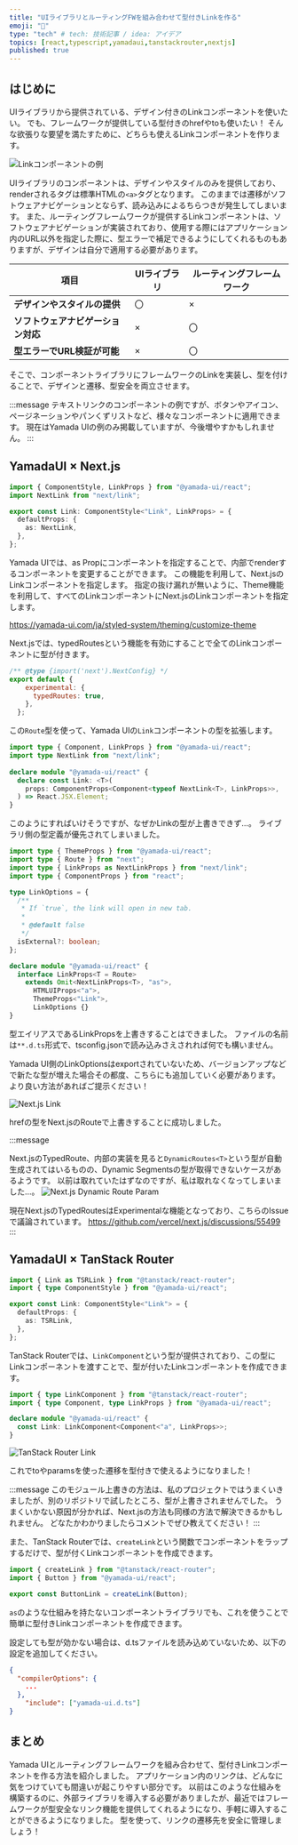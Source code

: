 ```yaml
---
title: "UIライブラリとルーティングFWを組み合わせて型付きLinkを作る"
emoji: "🔗"
type: "tech" # tech: 技術記事 / idea: アイデア
topics: [react,typescript,yamadaui,tanstackrouter,nextjs]
published: true
---
```


## はじめに

UIライブラリから提供されている、デザイン付きのLinkコンポーネントを使いたい。
でも、フレームワークが提供している型付きのhrefやtoも使いたい！
そんな欲張りな要望を満たすために、どちらも使えるLinkコンポーネントを作ります。

![Linkコンポーネントの例](/images/typed-designed-link/link.png)

UIライブラリのコンポーネントは、デザインやスタイルのみを提供しており、renderされるタグは標準HTMLの`<a>`タグとなります。
このままでは遷移がソフトウェアナビゲーションとならず、読み込みによるちらつきが発生してしまいます。
また、ルーティングフレームワークが提供するLinkコンポーネントは、ソフトウェアナビゲーションが実装されており、使用する際にはアプリケーション内のURL以外を指定した際に、型エラーで補足できるようにしてくれるものもありますが、デザインは自分で適用する必要があります。

| 項目                              | **UIライブラリ** | **ルーティングフレームワーク** |
|-----------------------------------|------------------|-------------------------------|
| **デザインやスタイルの提供**       | 〇               | ×                             |
| **ソフトウェアナビゲーション対応**  | ×               | 〇                             |
| **型エラーでURL検証が可能**        | ×               | 〇                             |

そこで、コンポーネントライブラリにフレームワークのLinkを実装し、型を付けることで、デザインと遷移、型安全を両立させます。

:::message
テキストリンクのコンポーネントの例ですが、ボタンやアイコン、ページネーションやパンくずリストなど、様々なコンポーネントに適用できます。
現在はYamada UIの例のみ掲載していますが、今後増やすかもしれません。
:::

## YamadaUI × Next.js

```ts:theme/components/link.ts
import { ComponentStyle, LinkProps } from "@yamada-ui/react";
import NextLink from "next/link";

export const Link: ComponentStyle<"Link", LinkProps> = {
  defaultProps: {
    as: NextLink,
  },
};
```

Yamada UIでは、as Propにコンポーネントを指定することで、内部でrenderするコンポーネントを変更することができます。
この機能を利用して、Next.jsのLinkコンポーネントを指定します。
指定の抜け漏れが無いように、Theme機能を利用して、すべてのLinkコンポーネントにNext.jsのLinkコンポーネントを指定します。

https://yamada-ui.com/ja/styled-system/theming/customize-theme

Next.jsでは、typedRoutesという機能を有効にすることで全てのLinkコンポーネントに型が付きます。

```js:next.config.mjs
/** @type {import('next').NextConfig} */
export default {
    experimental: {
      typedRoutes: true,
    },
  };
```

この`Route`型を使って、Yamada UIの`Link`コンポーネントの型を拡張します。

```ts:yamada-ui.d.ts
import type { Component, LinkProps } from "@yamada-ui/react";
import type NextLink from "next/link";
  
declare module "@yamada-ui/react" {
  declare const Link: <T>(
    props: ComponentProps<Component<typeof NextLink<T>, LinkProps>>,
  ) => React.JSX.Element;
}
```

このようにすればいけそうですが、なぜかLinkの型が上書きできず…。
ライブラリ側の型定義が優先されてしまいました。

```ts:yamada-ui.d.ts
import type { ThemeProps } from "@yamada-ui/react";
import type { Route } from "next";
import type { LinkProps as NextLinkProps } from "next/link";
import type { ComponentProps } from "react";

type LinkOptions = {
  /**
   * If `true`, the link will open in new tab.
   *
   * @default false
   */
  isExternal?: boolean;
};

declare module "@yamada-ui/react" {
  interface LinkProps<T = Route>
    extends Omit<NextLinkProps<T>, "as">,
      HTMLUIProps<"a">,
      ThemeProps<"Link">,
      LinkOptions {}
}
```

型エイリアスであるLinkPropsを上書きすることはできました。
ファイルの名前は`**.d.ts`形式で、tsconfig.jsonで読み込みさえされれば何でも構いません。

Yamada UI側のLinkOptionsはexportされていないため、バージョンアップなどで新たな型が増えた場合その都度、こちらにも追加していく必要があります。
より良い方法があればご提示ください！

![Next.js Link](/images/typed-designed-link/next-link.png)

hrefの型をNext.jsのRouteで上書きすることに成功しました。

:::message

Next.jsのTypedRoute、内部の実装を見ると`DynamicRoutes<T>`という型が自動生成されてはいるものの、Dynamic Segmentsの型が取得できないケースがあるようです。
以前は取れていたはずなのですが、私は取れなくなってしまいました…。
![Next.js Dynamic Route Param](/images/typed-designed-link/next-dynamic.png)

現在Next.jsのTypedRoutesはExperimentalな機能となっており、こちらのIssueで議論されています。
https://github.com/vercel/next.js/discussions/55499
:::

## YamadaUI × TanStack Router

```ts
import { Link as TSRLink } from "@tanstack/react-router";
import { type ComponentStyle } from "@yamada-ui/react";

export const Link: ComponentStyle<"Link"> = {
  defaultProps: {
    as: TSRLink,
  },
};
```

TanStack Routerでは、`LinkComponent`という型が提供されており、この型にLinkコンポーネントを渡すことで、型が付いたLinkコンポーネントを作成できます。

```ts:yamada-ui.d.ts
import { type LinkComponent } from "@tanstack/react-router";
import { type Component, type LinkProps } from "@yamada-ui/react";

declare module "@yamada-ui/react" {
  const Link: LinkComponent<Component<"a", LinkProps>>;
}
```

![TanStack Router Link](/images/typed-designed-link/tsr-link.png)

これでtoやparamsを使った遷移を型付きで使えるようになりました！

:::message
このモジュール上書きの方法は、私のプロジェクトではうまくいきましたが、別のリポジトリで試したところ、型が上書きされませんでした。
うまくいかない原因が分かれば、Next.jsの方法も同様の方法で解決できるかもしれません。
どなたかわかりましたらコメントでぜひ教えてください！
:::

また、TanStack Routerでは、`createLink`という関数でコンポーネントをラップするだけで、型が付くLinkコンポーネントを作成できます。

```ts
import { createLink } from "@tanstack/react-router";
import { Button } from "@yamada-ui/react";

export const ButtonLink = createLink(Button);
```

`as`のような仕組みを持たないコンポーネントライブラリでも、これを使うことで簡単に型付きLinkコンポーネントを作成できます。

設定しても型が効かない場合は、d.tsファイルを読み込めていないため、以下の設定を追加してください。

```ts:tsconfig.json
{
  "compilerOptions": {
    ...
  },
    "include": ["yamada-ui.d.ts"]
}
```



## まとめ

Yamada UIとルーティングフレームワークを組み合わせて、型付きLinkコンポーネントを作る方法を紹介しました。
アプリケーション内のリンクは、どんなに気をつけていても間違いが起こりやすい部分です。
以前はこのような仕組みを構築するのに、外部ライブラリを導入する必要がありましたが、最近ではフレームワークが型安全なリンク機能を提供してくれるようになり、手軽に導入することができるようになりました。
型を使って、リンクの遷移先を安全に管理しましょう！
